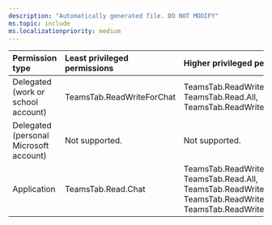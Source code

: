 ```yaml
---
description: "Automatically generated file. DO NOT MODIFY"
ms.topic: include
ms.localizationpriority: medium
---
```


|Permission type|Least privileged permissions|Higher privileged permissions|
|:---|:---|:---|
|Delegated (work or school account)|TeamsTab.ReadWriteForChat|TeamsTab.ReadWriteSelfForChat, TeamsTab.Read.All, TeamsTab.ReadWrite.All|
|Delegated (personal Microsoft account)|Not supported.|Not supported.|
|Application|TeamsTab.Read.Chat|TeamsTab.ReadWrite.Chat, TeamsTab.Read.All, TeamsTab.ReadWrite.All, TeamsTab.ReadWriteForChat.All, TeamsTab.ReadWriteSelfForChat.All|

